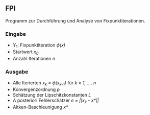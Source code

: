 ## FPI
Programm zur Durchführung und Analyse von Fixpunktiterationen.

### Eingabe
- Y<sub>1</sub>: Fixpunktiteration *&varphi;(x)*
- Startwert *x<sub>0</sub>*
- Anzahl Iterationen *n*

### Ausgabe
- Alle Iterierten *x<sub>k</sub> = &varphi;(x<sub>k-1</sub>)* für *k = 1, ..., n*
- Konvergenzordnung *p*
- Schätzung der Lipschitzkonstanten *L*
- A posteriori Fehlerschätzer *e = ||x<sub>k</sub> - x&ast;||*
- Aitken-Beschleunigung *x&ast;*
